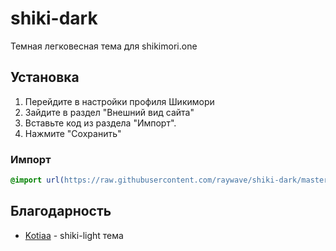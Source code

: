 # shiki-dark

Темная легковесная тема для shikimori.one

## Установка

1. Перейдите в настройки профиля Шикимори
2. Зайдите в раздел "Внешний вид сайта"
3. Вставьте код из раздела "Импорт".
4. Нажмите "Сохранить"

### Импорт

```css
@import url(https://raw.githubusercontent.com/raywave/shiki-dark/master/shiki-dark-theme.css);
```

## Благодарность

- [Kotiaa](https://github.com/Kotiaa) - shiki-light тема
